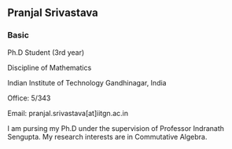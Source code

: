 ## Pranjal Srivastava



### Basic



Ph.D Student  (3rd year) 

Discipline of Mathematics

Indian Institute of Technology Gandhinagar, India

Office: 5/343

Email: pranjal.srivastava[at]iitgn.ac.in




I am pursing my Ph.D under the supervision of Professor Indranath Sengupta.
My research interests are in Commutative Algebra.
